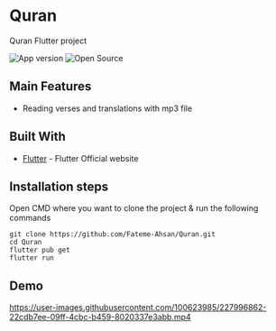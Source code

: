 # Quran
Quran Flutter project

![App version](https://img.shields.io/badge/App-Version%201.0.0-green) ![Open Source](https://img.shields.io/badge/Open%20Source-%E2%9D%A4-red?style=flat)

## Main Features
- Reading verses and translations with mp3 file

## Built With
- [Flutter](https://flutter.dev) - Flutter Official website

## Installation steps

Open CMD where you want to clone the project & run the following commands

```
git clone https://github.com/Fateme-Ahsan/Quran.git
cd Quran
flutter pub get
flutter run
```

## Demo


https://user-images.githubusercontent.com/100623985/227996862-22cdb7ee-09ff-4cbc-b459-8020337e3abb.mp4

